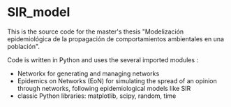 # SIR_model

This is the source code for the master's thesis "Modelización epidemiológica de la propagación de comportamientos ambientales en una población". 

Code is written in Python and uses the several imported modules :
  - Networkx for generating and managing networks 
  - Epidemics on Networks (EoN) for simulating the spread of an opinion through networks, following epidemiological models like SIR
  - classic Python libraries: matplotlib, scipy, random, time
 


